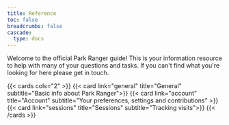 ```yaml
---
title: Reference
toc: false
breadcrumbs: false
cascade:
  type: docs
---
```


Welcome to the official Park Ranger guide! This is your information resource to help with many of your questions and tasks. If you can't find what you're looking for here please get in touch.

{{< cards cols="2" >}}
{{< card  link="general"  title="General" subtitle="Basic info about Park Ranger">}}
{{< card  link="account"  title="Account" subtitle="Your preferences,  settings and contributions" >}}
{{< card  link="sessions"  title="Sessions" subtitle="Tracking visits">}}
{{< /cards >}}